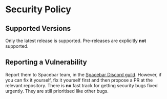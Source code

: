# Security Policy

## Supported Versions

Only the latest release is supported. Pre-releases are explicitly **not** supported.

## Reporting a Vulnerability

Report them to Spacebar team, in the [Spacebar Discord guild](https://discord.gg/ZrnGQP6p3d).
However, if you can fix it yourself, fix it yourself first and then propose
a PR at the relevant repository. There is **no** fast track for getting security bugs fixed
urgently. They are still prioritised like other bugs.